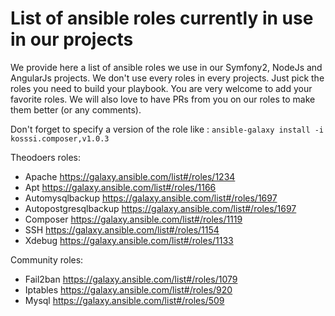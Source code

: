 List of ansible roles currently in use in our projects
======================================================
We provide here a list of ansible roles we use in our Symfony2, NodeJs and AngularJs projects. We don't use every roles in every projects. Just pick the roles you need to build your playbook. You are very welcome to add your favorite roles. We will also love to have PRs from you on our roles to make them better (or any comments).

Don't forget to specify a version of the role like : 	`ansible-galaxy install -i kosssi.composer,v1.0.3`

Theodoers roles:

* Apache https://galaxy.ansible.com/list#/roles/1234
* Apt https://galaxy.ansible.com/list#/roles/1166
* Automysqlbackup https://galaxy.ansible.com/list#/roles/1697
* Autopostgresqlbackup https://galaxy.ansible.com/list#/roles/1697
* Composer https://galaxy.ansible.com/list#/roles/1119
* SSH https://galaxy.ansible.com/list#/roles/1154
* Xdebug https://galaxy.ansible.com/list#/roles/1133

Community roles:

* Fail2ban https://galaxy.ansible.com/list#/roles/1079
* Iptables https://galaxy.ansible.com/list#/roles/920
* Mysql https://galaxy.ansible.com/list#/roles/509
